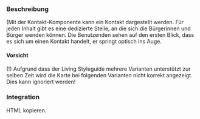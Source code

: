 ### Beschreibung

(Mit der Kontakt-Komponente kann ein Kontakt dargestellt werden. Für jeden Inhalt gibt es eine dedizierte Stelle, an die sich die Bürgerinnen und Bürger wenden können. Die Benutzenden sehen auf den ersten Blick, dass es sich um einen Kontakt handelt, er springt optisch ins Auge.

#### Vorsicht
(!) Aufgrund dass der Living Styleguide mehrere Varianten unterstützt zur selben Zeit wird die Karte bei folgenden Varianten nicht korrekt angezeigt. Dies kann ignoriert werden!

### Integration

HTML kopieren.
